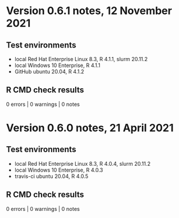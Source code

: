 # Version 0.6.1 notes, 12 November 2021

## Test environments

* local Red Hat Enterprise Linux 8.3, R 4.1.1, slurm 20.11.2
* local Windows 10 Enterprise, R 4.1.1
* GitHub ubuntu 20.04, R 4.1.2

## R CMD check results

0 errors | 0 warnings | 0 notes

# Version 0.6.0 notes, 21 April 2021

## Test environments

* local Red Hat Enterprise Linux 8.3, R 4.0.4, slurm 20.11.2
* local Windows 10 Enterprise, R 4.0.3
* travis-ci ubuntu 20.04, R 4.0.5

## R CMD check results

0 errors | 0 warnings | 0 notes
